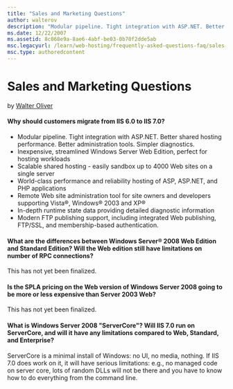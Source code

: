 ```yaml
---
title: "Sales and Marketing Questions"
author: walterov
description: "Modular pipeline. Tight integration with ASP.NET. Better shared hosting performance. Better administration tools. Simpler diagnostics. Inexpensive, streamlin..."
ms.date: 12/22/2007
ms.assetid: 8c068e9a-8ae6-4abf-be03-0b70f2dde5ab
msc.legacyurl: /learn/web-hosting/frequently-asked-questions-faq/sales-and-marketing-questions
msc.type: authoredcontent
---
```

Sales and Marketing Questions
====================
by [Walter Oliver](https://github.com/walterov)

#### Why should customers migrate from IIS 6.0 to IIS 7.0?

- Modular pipeline. Tight integration with ASP.NET. Better shared hosting performance. Better administration tools. Simpler diagnostics.
- Inexpensive, streamlined Windows Server Web Edition, perfect for hosting workloads
- Scalable shared hosting - easily sandbox up to 4000 Web sites on a single server
- World-class performance and reliability hosting of ASP, ASP.NET, and PHP applications
- Remote Web site administration tool for site owners and developers supporting Vista®, Windows® 2003 and XP®
- In-depth runtime state data providing detailed diagnostic information
- Modern FTP publishing support, including integrated Web publishing, FTP/SSL, and membership-based authentication.

#### What are the differences between Windows Server® 2008 Web Edition and Standard Edition? Will the Web edition still have limitations on number of RPC connections?

This has not yet been finalized.

#### Is the SPLA pricing on the Web version of Windows Server 2008 going to be more or less expensive than Server 2003 Web?

This has not yet been finalized.

#### What is Windows Server 2008 "ServerCore"? Will IIS 7.0 run on ServerCore, and will it have any limitations compared to Web, Standard, and Enterprise?

ServerCore is a minimal install of Windows: no UI, no media, nothing. If IIS 7.0 does work on it, it will have serious limitations: e.g., no managed code on server core, lots of random DLLs will not be there and you have to know how to do everything from the command line.